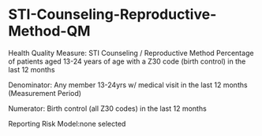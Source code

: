# STI-Counseling-Reproductive-Method-QM
Health Quality Measure:
STI Counseling / Reproductive Method
Percentage of patients aged 13-24 years of age with a Z30 code (birth control) in the last 12 months

Denominator: Any member 13-24yrs w/ medical visit in the last 12 months (Measurement Period)

Numerator: Birth control (all Z30 codes) in the last 12 months

Reporting Risk Model:none selected
